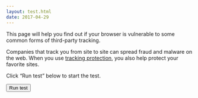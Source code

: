 ```yaml
---
layout: test.html
date: 2017-04-29
---
```


This page will help you find out if your browser
is vulnerable to some common forms of third-party
tracking.

Companies that track you from site to site can spread
fraud and malware on the web.  When you use [tracking
protection](/protection), you also help protect your
favorite sites.

Click <q>Run test</q> below to start the test.

<button id="start">Run test</button>

